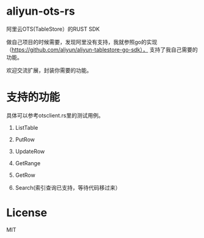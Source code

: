 # aliyun-ots-rs
阿里云OTS(TableStore）的RUST SDK

做自己项目的时候需要，发现阿里没有支持，我就参照go的实现（https://github.com/aliyun/aliyun-tablestore-go-sdk）， 支持了我自己需要的功能。

欢迎交流扩展，封装你需要的功能。

# 支持的功能
具体可以参考otsclient.rs里的测试用例。

1. ListTable
2. PutRow
3. UpdateRow
4. GetRange
5. GetRow

6. Search(索引查询已支持，等待代码移过来）

# License
MIT


